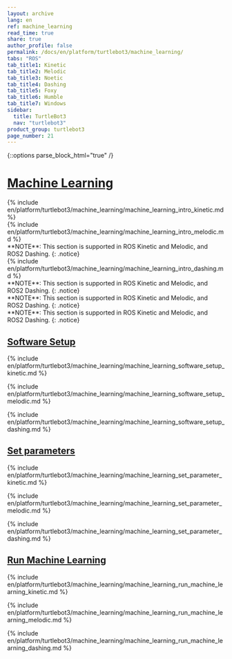 ```yaml
---
layout: archive
lang: en
ref: machine_learning
read_time: true
share: true
author_profile: false
permalink: /docs/en/platform/turtlebot3/machine_learning/
tabs: "ROS"
tab_title1: Kinetic
tab_title2: Melodic
tab_title3: Noetic
tab_title4: Dashing
tab_title5: Foxy
tab_title6: Humble
tab_title7: Windows
sidebar:
  title: TurtleBot3
  nav: "turtlebot3"
product_group: turtlebot3
page_number: 21
---
```


<div style="counter-reset: h1 8"></div>

{::options parse_block_html="true" /}

# [Machine Learning](#machine-learning)

<section data-id="{{ page.tab_title1 }}" class="tab_contents">
{% include en/platform/turtlebot3/machine_learning/machine_learning_intro_kinetic.md %}
</section>

<section data-id="{{ page.tab_title2 }}" class="tab_contents">
{% include en/platform/turtlebot3/machine_learning/machine_learning_intro_melodic.md %}
</section> 

<section data-id="{{ page.tab_title3 }}" class="tab_contents">
**NOTE**: This section is supported in ROS Kinetic and Melodic, and ROS2 Dashing. 
{: .notice}
</section> 

<section data-id="{{ page.tab_title4 }}" class="tab_contents">
{% include en/platform/turtlebot3/machine_learning/machine_learning_intro_dashing.md %}
</section>

<section data-id="{{ page.tab_title5 }}" class="tab_contents">
**NOTE**: This section is supported in ROS Kinetic and Melodic, and ROS2 Dashing. 
{: .notice}
</section> 

<section data-id="{{ page.tab_title6 }}" class="tab_contents">
**NOTE**: This section is supported in ROS Kinetic and Melodic, and ROS2 Dashing. 
{: .notice}
</section>

<section data-id="{{ page.tab_title7 }}" class="tab_contents">
**NOTE**: This section is supported in ROS Kinetic and Melodic, and ROS2 Dashing. 
{: .notice}
</section>


## [Software Setup](#software-setup)

<section data-id="{{ page.tab_title1 }}" class="tab_contents">

{% include en/platform/turtlebot3/machine_learning/machine_learning_software_setup_kinetic.md %}

</section>

<section data-id="{{ page.tab_title2 }}" class="tab_contents">

{% include en/platform/turtlebot3/machine_learning/machine_learning_software_setup_melodic.md %}

</section> 


<section data-id="{{ page.tab_title4 }}" class="tab_contents">

{% include en/platform/turtlebot3/machine_learning/machine_learning_software_setup_dashing.md %}

</section>

<!-- <section data-id="{{ page.tab_title4 }}" class="tab_contents">

**NOTE**: This feature is available for Kinetic, Dashing only. 
{: .notice}

</section> -->

<!-- <section data-id="{{ page.tab_title5 }}" class="tab_contents">

**NOTE**: This feature is available for Kinetic, Dashing only. 
{: .notice}

</section> -->


## [Set parameters](#set-parameters)

<section data-id="{{ page.tab_title1 }}" class="tab_contents">

{% include en/platform/turtlebot3/machine_learning/machine_learning_set_parameter_kinetic.md %}

</section>


<section data-id="{{ page.tab_title2 }}" class="tab_contents">

{% include en/platform/turtlebot3/machine_learning/machine_learning_set_parameter_melodic.md %}

</section> 


<section data-id="{{ page.tab_title4 }}" class="tab_contents">

{% include en/platform/turtlebot3/machine_learning/machine_learning_set_parameter_dashing.md %}

</section>

<!-- <section data-id="{{ page.tab_title4 }}" class="tab_contents">

**NOTE**: This feature is available for Kinetic, Dashing only. 
{: .notice}

</section> -->

<!-- <section data-id="{{ page.tab_title5 }}" class="tab_contents">

**NOTE**: This feature is available for Kinetic, Dashing only. 
{: .notice}

</section> -->

## [Run Machine Learning](#run-machine-learning)

<section data-id="{{ page.tab_title1 }}" class="tab_contents">


{% include en/platform/turtlebot3/machine_learning/machine_learning_run_machine_learning_kinetic.md %}

</section>


<section data-id="{{ page.tab_title2 }}" class="tab_contents">

{% include en/platform/turtlebot3/machine_learning/machine_learning_run_machine_learning_melodic.md %}

</section> 


<section data-id="{{ page.tab_title4 }}" class="tab_contents">

{% include en/platform/turtlebot3/machine_learning/machine_learning_run_machine_learning_dashing.md %}

</section>


<!-- <section data-id="{{ page.tab_title4 }}" class="tab_contents">

**NOTE**: This feature is available for Kinetic, Dashing only. 
{: .notice}

</section> -->

<!-- <section data-id="{{ page.tab_title5 }}" class="tab_contents">

**NOTE**: This feature is available for Kinetic, Dashing only. 
{: .notice}

</section> -->
